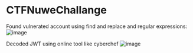 # CTFNuweChallange

Found vulnerated account using find and replace and regular expressions:
![image](https://user-images.githubusercontent.com/19478700/168062933-16d1c029-a75a-48eb-ba9c-fddbdc0739c8.png)

Decoded JWT using online tool like cyberchef
![image](https://user-images.githubusercontent.com/19478700/168066781-a4e96ff6-251f-4e49-9437-69da2cdce81b.png)



